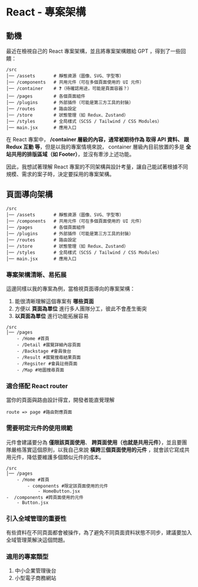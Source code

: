 # React - 專案架構 

## 動機

最近在檢視自己的 React 專案架構，並且將專案架構餵給 GPT ，得到了一些回饋：

```shell
/src
│── /assets       # 靜態資源（圖像、SVG、字型等）
│── /components   # 共用元件（可在多個頁面使用的 UI 元件）
│── /container    # ❓（待確認用途，可能是頁面容器？）
│── /pages        # 各個頁面組件
│── /plugins      # 外部插件（可能是第三方工具的封裝）
│── /routes       # 路由設定
│── /store        # 狀態管理（如 Redux、Zustand）
│── /styles       # 全局樣式（SCSS / Tailwind / CSS Modules）
│── main.jsx      # 應用入口
```

在 React 專案中， **/container 層級的內容，通常被期待作為 取得 API 資料、 跟 Redux 互動
等**，但是以我的專案情境來說， container 層級內目前放置的多是 **全站共用的排版區域（如 Footer）**，並沒有牽涉上述功能。

因此，我想試著理解 React 專案的不同架構與設計考量，讓自己能試著根據不同規模、需求的案子時，決定要採用的專案架構。

## 頁面導向架構

```shell
/src
│── /assets       # 靜態資源（圖像、SVG、字型等）
│── /components   # 共用元件（可在多個頁面使用的 UI 元件）
│── /pages        # 各個頁面組件
│── /plugins      # 外部插件（可能是第三方工具的封裝）
│── /routes       # 路由設定
│── /store        # 狀態管理（如 Redux、Zustand）
│── /styles       # 全局樣式（SCSS / Tailwind / CSS Modules）
│── main.jsx      # 應用入口
```

### 專案架構清晰、易拓展

這邊同樣以我的專案為例，當檢視頁面導向的專案架構：

1. 能很清晰理解這個專案有 **哪些頁面**
2. 方便以 **頁面為單位** 進行多人團隊分工，彼此不會產生衝突
3.  **以頁面為單位** 進行功能拓展容易

```shell
/src
│── /pages
	- /Home #首頁
	- /Detail #展覽詳細內容頁面
	- /Backstage #會員後台
	- /Result #展覽搜尋結果頁面
	- /Regsiter #會員註冊頁面
	- /Map #地圖搜尋頁面
```

### 適合搭配 React router
當你的頁面與路由設計得宜，開發者能直覺理解

```shell
route => page #路由對應頁面
```

### 需要明定元件的使用規範

元件會建議要分為 **僅限該頁面使用**、 **跨頁面使用（也就是共用元件）**，並且要團隊嚴格落實這個原則，以我自己來說 **橫跨三個頁面使用的元件** ，就會該它寫成共用元件，降低要維護多個類似元件的成本。

```shell
/src
│── /pages
	- /Home #首頁
		- components #限定該頁面使用的元件
			- HomeButton.jsx
-  /components #跨頁面使用的元件
	- Button.jsx
```

### 引入全域管理的重要性
有些資料在不同頁面都會被操作，為了避免不同頁面資料狀態不同步，建議要加入全域管理萊解決這個問題。

### 適用的專案類型

1. 中小企業管理後台
2. 小型電子商務網站



